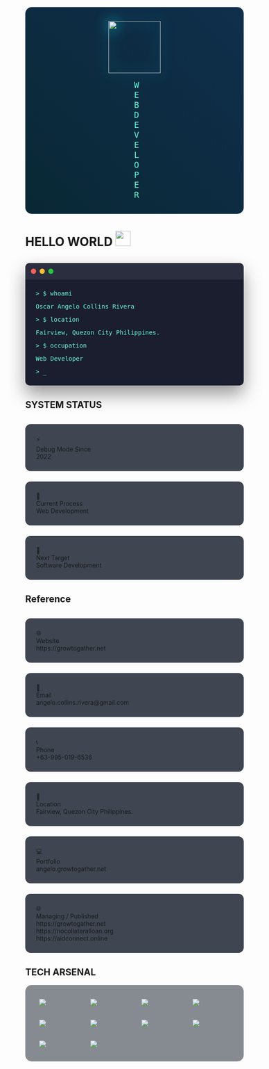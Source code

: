 <html>
<div align="center">
  <div class="matrix-bg">
    <img src="https://media.giphy.com/media/M9gbBd9nbDrOTu1Mqx/giphy.gif" width="120" class="hologram-effect"/>
    <div class="typing-effect">WEB DEVELOPER</div>
  </div>
</div>

<h1 align="left" class="cyber-title">
  <span class="glitch-text" data-text="HELLO WORLD">HELLO WORLD</span> 
  <img src="https://media.giphy.com/media/hvRJCLFzcasrR4ia7z/giphy.gif" width="35" class="floating"/>
</h1>

<div class="terminal-window">
  <div class="terminal-header">
    <span class="terminal-button"></span>
    <span class="terminal-button"></span>
    <span class="terminal-button"></span>
  </div>
  <div class="terminal-content">
    <span class="terminal-prompt">$ whoami</span>
    <p>Oscar Angelo Collins Rivera</p>
    <span class="terminal-prompt">$ location</span>
    <p>Fairview, Quezon City Philippines.</p>
    <span class="terminal-prompt">$ occupation</span>
    <p>Web Developer</p>
    <span class="terminal-prompt">_</span>
  </div>
</div>

<h2 class="section-title">SYSTEM STATUS</h2>

<div class="status-grid">
  <div class="status-card">
    <div class="status-icon">⚡</div>
    <div class="status-label">Debug Mode Since</div>
    <div class="status-value">2022</div>
  </div>
  <div class="status-card">
    <div class="status-icon">🔮</div>
    <div class="status-label">Current Process</div>
    <div class="status-value">Web Development</div>
  </div>
  <div class="status-card">
    <div class="status-icon">🎯</div>
    <div class="status-label">Next Target</div>
    <div class="status-value">Software Development</div>
  </div>
</div>

<h2 class="section-title">Reference</h2>

<div class="status-grid">
  <div class="status-card">
    <div class="status-icon">🌐</div>
    <div class="status-label">Website</div>
    <div class="status-value">https://growtogather.net</div>
  </div>

  <div class="status-card">
   <div class="status-icon">📧</div>
   <div class="status-label">Email</div>
   <div class="status-value">angelo.collins.rivera@gmail.com</div>
   </div>
   <div class="status-card">
   <div class="status-icon">📞</div>
   <div class="status-label">Phone</div>
   <div class="status-value">+63-995-019-6536</div>
   </div>

   <div class="status-card">
   <div class="status-icon">📍</div>
   <div class="status-label">Location</div>
   <div class="status-value">Fairview, Quezon City Philippines.</div>
   </div>

  <!-- portfolio -->
   <div class="status-card">
   <div class="status-icon">💻</div>
   <div class="status-label">Portfolio</div>
   <div class="status-value">angelo.growtogather.net</div>
   </div>

<!-- published and managing websites -->
   <div class="status-card">
   <div class="status-icon">🌐</div>
   <div class="status-label">Managing / Published</div>
   <div class="status-value">https://growtogather.net</div>
   <div class="status-value">https://nocollateralloan.org</div>
   <div class="status-value">https://aidconnect.online</div>
   </div>

</div>

<h2 class="section-title">TECH ARSENAL</h2>

<div class="tech-container">
  <div class="tech-item" data-tech="JavaScript">
    <img src="https://cdn.jsdelivr.net/gh/devicons/devicon/icons/javascript/javascript-original.svg"/>
    <div class="tech-tooltip">JavaScript</div>
  </div>

  <div class="tech-item" data-tech="Python">
    <img src="https://cdn.jsdelivr.net/gh/devicons/devicon/icons/python/python-original.svg"/>
    <div class="tech-tooltip">Python</div>
  </div>
  <div class="tech-item" data-tech="HTML5">
      <img src="https://cdn.jsdelivr.net/gh/devicons/devicon/icons/html5/html5-original.svg"/>
  <div class="tech-tooltip">HTML5</div>
  </div>

  <div class="tech-item" data-tech="CSS3">
  <img src="https://cdn.jsdelivr.net/gh/devicons/devicon/icons/css3/css3-original.svg"/>
  <div class="tech-tooltip">CSS3</div>
  </div>

  <div class="tech-item" data-tech="React">
  <img src="https://cdn.jsdelivr.net/gh/devicons/devicon/icons/react/react-original.svg"/>
  <div class="tech-tooltip">React</div>
  </div>

  <div class="tech-item" data-tech="PHP">
  <img src="https://cdn.jsdelivr.net/gh/devicons/devicon/icons/php/php-original.svg"/>
  <div class="tech-tooltip">PHP</div>
  </div>

  <div class="tech-item" data-tech="Java">
  <img src="https://cdn.jsdelivr.net/gh/devicons/devicon/icons/java/java-original.svg"/>
  <div class="tech-tooltip">Java</div>
  </div>

  <div class="tech-item" data-tech="Flutter">
  <img src="https://cdn.jsdelivr.net/gh/devicons/devicon/icons/flutter/flutter-original.svg"/>
  <div class="tech-tooltip">Flutter</div>
  </div>

  <div class="tech-item" data-tech="MySQL">
  <img src="https://cdn.jsdelivr.net/gh/devicons/devicon/icons/mysql/mysql-original.svg"/>
  <div class="tech-tooltip">MySQL</div>
  </div>

  <div class="tech-item" data-tech="React Native">
  <img src="https://cdn.jsdelivr.net/gh/devicons/devicon/icons/react/react-original.svg"/>
  <div class="tech-tooltip">React Native</div>
  </div>

</div>

<style>
.matrix-bg {
  background: linear-gradient(45deg, #0a192f, #112240);
  padding: 2rem;
  border-radius: 15px;
  position: relative;
  overflow: hidden;
}

.matrix-bg::before {
  content: "";
  position: absolute;
  top: 0;
  left: 0;
  width: 100%;
  height: 100%;
  background: linear-gradient(45deg, #00ff8c22, #00f0ff22);
  animation: matrixGlow 8s infinite;
}

.hologram-effect {
  filter: drop-shadow(0 0 15px #00f0ff);
  animation: hologramFloat 3s ease-in-out infinite;
}

.typing-effect {
  color: #64ffda;
  font-family: 'JetBrains Mono', monospace;
  font-size: 1.2rem;
  margin-top: 1rem;
  border-right: 2px solid #64ffda;
  animation: typing 3.5s steps(30, end), blink .75s step-end infinite;
}

.terminal-window {
  background: #1a1e2e;
  border-radius: 10px;
  margin: 2rem 0;
  box-shadow: 0 20px 40px rgba(0,0,0,0.4);
}

.terminal-header {
  background: #2a2e3e;
  padding: 0.8rem;
  border-radius: 10px 10px 0 0;
  display: flex;
  gap: 8px;
}

.terminal-button {
  width: 12px;
  height: 12px;
  border-radius: 50%;
  background: #ff5f56;
}

.terminal-button:nth-child(2) {
  background: #ffbd2e;
}

.terminal-button:nth-child(3) {
  background: #27c93f;
}

.terminal-content {
  padding: 1.5rem;
  color: #64ffda;
  font-family: 'JetBrains Mono', monospace;
}

.terminal-prompt::before {
  content: ">";
  color: #64ffda;
  margin-right: 8px;
}

.status-grid {
  display: grid;
  grid-template-columns: repeat(auto-fit, minmax(250px, 1fr));
  gap: 1.5rem;
  margin: 2rem 0;
}

.status-card {
  background: rgba(16, 24, 39, 0.8);
  backdrop-filter: blur(10px);
  border: 1px solid #2a2e3e;
  border-radius: 12px;
  padding: 1.5rem;
  transition: transform 0.3s ease;
}

.status-card:hover {
  transform: translateY(-5px);
  border-color: #64ffda;
}

.tech-container {
  display: grid;
  grid-template-columns: repeat(auto-fit, minmax(80px, 1fr));
  gap: 2rem;
  padding: 2rem;
  background: rgba(16, 24, 39, 0.5);
  border-radius: 15px;
}

.tech-item {
  position: relative;
  transition: all 0.3s ease;
}

.tech-item:hover {
  transform: translateY(-10px);
}

.tech-tooltip {
  position: absolute;
  bottom: -30px;
  left: 50%;
  transform: translateX(-50%);
  background: #64ffda;
  color: #0a192f;
  padding: 5px 10px;
  border-radius: 5px;
  font-size: 0.8rem;
  opacity: 0;
  transition: opacity 0.3s ease;
}

.tech-item:hover .tech-tooltip {
  opacity: 1;
}

@keyframes matrixGlow {
  0%, 100% { opacity: 0.5; }
  50% { opacity: 0.8; }
}

@keyframes hologramFloat {
  0%, 100% { transform: translateY(0); }
  50% { transform: translateY(-10px); }
}

@keyframes typing {
  from { width: 0 }
  to { width: 100% }
}

@keyframes blink {
  from, to { border-color: transparent }
  50% { border-color: #64ffda }
}
</style>
</html>
